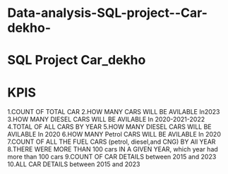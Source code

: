 # Data-analysis-SQL-project--Car-dekho-
# SQL Project Car_dekho 

# KPIS
1.COUNT OF TOTAL CAR
2.HOW MANY CARS WILL BE AVILABLE In2023
3.HOW MANY DIESEL CARS WILL BE AVILABLE In 2020-2021-2022
4.TOTAL OF ALL CARS BY YEAR
5.HOW MANY DIESEL CARS WILL BE AVILABLE In 2020
6.HOW MANY Petrol CARS WILL BE AVILABLE In 2020
7.COUNT OF ALL THE FUEL CARS (petrol, diesel,and CNG) BY All YEAR
8.THERE WERE MORE THAN 100 cars IN A GIVEN YEAR, which year had more than 100 cars
9.COUNT OF CAR DETAILS between 2015 and 2023
10.ALL CAR DETAILS between 2015 and 2023 
